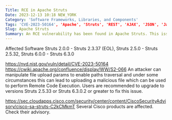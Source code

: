 ```yaml
---
Title: RCE in Apache Struts
Date: 2023-12-13 10:18 NEW_YORK
Category: 'Software Frameworks, Libraries, and Components'
Tags: 'CVE-2023-50164', 'Apache', 'Struts', 'REST', 'AJAX', 'JSON', 'Java', 'Critical'
Slug: Apache Struts
Summary: An RCE vulnerability has been found in Apache Struts. This issue is easily exploited in some configurations, and has been assigned a bug alert severity of 'critical'.
---
```

Affected Software
Struts 2.0.0 - Struts 2.3.37 (EOL), Struts 2.5.0 - Struts 2.5.32, Struts 6.0.0 - Struts 6.3.0

https://nvd.nist.gov/vuln/detail/CVE-2023-50164
https://cwiki.apache.org/confluence/display/WW/S2-066
An attacker can manipulate file upload params to enable paths traversal and under some circumstances this can lead to uploading a malicious file which can be used to perform Remote Code Execution. Users are recommended to upgrade to versions Struts 2.5.33 or Struts 6.3.0.2 or greater to fix this issue. 

https://sec.cloudapps.cisco.com/security/center/content/CiscoSecurityAdvisory/cisco-sa-struts-C2kCMkmT
Several Cisco products are affected. Check their advisory.
